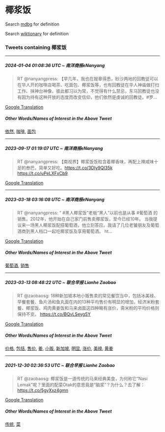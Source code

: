 # 椰浆饭

Search [mdbg](https://www.mdbg.net/chinese/dictionary?page=worddict&wdrst=0&wdqb=椰浆饭) for definition

Search [wiktionary](https://en.wiktionary.org/wiki/椰浆饭) for definition

### Tweets containing 椰浆饭

___
##### 2024-01-04 01:08:36 UTC ~ 南洋商报eNanyang
> RT @nanyangpress: 【早几年，我也在报章得悉，砂沙两地的回教徒可以在华人开的咖啡店喝茶、吃面包、椰浆饭等，也有回教徒在华人神庙做打扫工作、抹神台神像，彼此都习以为常，不觉得有什么禁忌，东马回教徒也没有因为持有这种开放的态度而改变信仰，他们依然是虔诚的回教徒。#罗…

[Google Translation](https://translate.google.com/?hi=en&tab=TT&sl=zh-CN&tl=en&op=translate&text=RT+%40nanyangpress%3A+%E3%80%90%E6%97%A9%E5%87%A0%E5%B9%B4%EF%BC%8C%E6%88%91%E4%B9%9F%E5%9C%A8%E6%8A%A5%E7%AB%A0%E5%BE%97%E6%82%89%EF%BC%8C%E7%A0%82%E6%B2%99%E4%B8%A4%E5%9C%B0%E7%9A%84%E5%9B%9E%E6%95%99%E5%BE%92%E5%8F%AF%E4%BB%A5%E5%9C%A8%E5%8D%8E%E4%BA%BA%E5%BC%80%E7%9A%84%E5%92%96%E5%95%A1%E5%BA%97%E5%96%9D%E8%8C%B6%E3%80%81%E5%90%83%E9%9D%A2%E5%8C%85%E3%80%81%E6%A4%B0%E6%B5%86%E9%A5%AD%E7%AD%89%EF%BC%8C%E4%B9%9F%E6%9C%89%E5%9B%9E%E6%95%99%E5%BE%92%E5%9C%A8%E5%8D%8E%E4%BA%BA%E7%A5%9E%E5%BA%99%E5%81%9A%E6%89%93%E6%89%AB%E5%B7%A5%E4%BD%9C%E3%80%81%E6%8A%B9%E7%A5%9E%E5%8F%B0%E7%A5%9E%E5%83%8F%EF%BC%8C%E5%BD%BC%E6%AD%A4%E9%83%BD%E4%B9%A0%E4%BB%A5%E4%B8%BA%E5%B8%B8%EF%BC%8C%E4%B8%8D%E8%A7%89%E5%BE%97%E6%9C%89%E4%BB%80%E4%B9%88%E7%A6%81%E5%BF%8C%EF%BC%8C%E4%B8%9C%E9%A9%AC%E5%9B%9E%E6%95%99%E5%BE%92%E4%B9%9F%E6%B2%A1%E6%9C%89%E5%9B%A0%E4%B8%BA%E6%8C%81%E6%9C%89%E8%BF%99%E7%A7%8D%E5%BC%80%E6%94%BE%E7%9A%84%E6%80%81%E5%BA%A6%E8%80%8C%E6%94%B9%E5%8F%98%E4%BF%A1%E4%BB%B0%EF%BC%8C%E4%BB%96%E4%BB%AC%E4%BE%9D%E7%84%B6%E6%98%AF%E8%99%94%E8%AF%9A%E7%9A%84%E5%9B%9E%E6%95%99%E5%BE%92%E3%80%82%23%E7%BD%97%E2%80%A6)
##### Other Words/Names of Interest in the Above Tweet
[依然](依然.md), [咖啡](咖啡.md), [面包](面包.md)
___
##### 2023-09-17 01:19:07 UTC ~ 南洋商报eNanyang
> RT @nanyangpress: 【南视界】椰浆饭饭粒含着椰香味，再配上辣咸味十足的叁巴，简单又好吃。https://t.co/3DIy9QI35k https://t.co/uPeLXFxCb9

[Google Translation](https://translate.google.com/?hi=en&tab=TT&sl=zh-CN&tl=en&op=translate&text=RT+%40nanyangpress%3A+%E3%80%90%E5%8D%97%E8%A7%86%E7%95%8C%E3%80%91%E6%A4%B0%E6%B5%86%E9%A5%AD%E9%A5%AD%E7%B2%92%E5%90%AB%E7%9D%80%E6%A4%B0%E9%A6%99%E5%91%B3%EF%BC%8C%E5%86%8D%E9%85%8D%E4%B8%8A%E8%BE%A3%E5%92%B8%E5%91%B3%E5%8D%81%E8%B6%B3%E7%9A%84%E5%8F%81%E5%B7%B4%EF%BC%8C%E7%AE%80%E5%8D%95%E5%8F%88%E5%A5%BD%E5%90%83%E3%80%82https%3A%2F%2Ft.co%2F3DIy9QI35k+https%3A%2F%2Ft.co%2FuPeLXFxCb9)
___
##### 2023-03-18 03:16:08 UTC ~ 南洋商报eNanyang
> RT @nanyangpress: “ #黑人椰浆饭”老板“黑人”以前也是从事 #葡萄酒 的销售。2012年，他开始在自己家门前售卖椰浆饭，至今已经10年。 当我提议来一场黑人椰浆饭配搭葡萄酒，他立刻答应。我请了几位老饕朋友及葡萄酒商到黑人档口一起吃椰浆饭及享用葡萄酒。  ht…

[Google Translation](https://translate.google.com/?hi=en&tab=TT&sl=zh-CN&tl=en&op=translate&text=RT+%40nanyangpress%3A+%E2%80%9C+%23%E9%BB%91%E4%BA%BA%E6%A4%B0%E6%B5%86%E9%A5%AD%E2%80%9D%E8%80%81%E6%9D%BF%E2%80%9C%E9%BB%91%E4%BA%BA%E2%80%9D%E4%BB%A5%E5%89%8D%E4%B9%9F%E6%98%AF%E4%BB%8E%E4%BA%8B+%23%E8%91%A1%E8%90%84%E9%85%92+%E7%9A%84%E9%94%80%E5%94%AE%E3%80%822012%E5%B9%B4%EF%BC%8C%E4%BB%96%E5%BC%80%E5%A7%8B%E5%9C%A8%E8%87%AA%E5%B7%B1%E5%AE%B6%E9%97%A8%E5%89%8D%E5%94%AE%E5%8D%96%E6%A4%B0%E6%B5%86%E9%A5%AD%EF%BC%8C%E8%87%B3%E4%BB%8A%E5%B7%B2%E7%BB%8F10%E5%B9%B4%E3%80%82+%E5%BD%93%E6%88%91%E6%8F%90%E8%AE%AE%E6%9D%A5%E4%B8%80%E5%9C%BA%E9%BB%91%E4%BA%BA%E6%A4%B0%E6%B5%86%E9%A5%AD%E9%85%8D%E6%90%AD%E8%91%A1%E8%90%84%E9%85%92%EF%BC%8C%E4%BB%96%E7%AB%8B%E5%88%BB%E7%AD%94%E5%BA%94%E3%80%82%E6%88%91%E8%AF%B7%E4%BA%86%E5%87%A0%E4%BD%8D%E8%80%81%E9%A5%95%E6%9C%8B%E5%8F%8B%E5%8F%8A%E8%91%A1%E8%90%84%E9%85%92%E5%95%86%E5%88%B0%E9%BB%91%E4%BA%BA%E6%A1%A3%E5%8F%A3%E4%B8%80%E8%B5%B7%E5%90%83%E6%A4%B0%E6%B5%86%E9%A5%AD%E5%8F%8A%E4%BA%AB%E7%94%A8%E8%91%A1%E8%90%84%E9%85%92%E3%80%82++ht%E2%80%A6)
##### Other Words/Names of Interest in the Above Tweet
[葡萄酒](葡萄酒.md), [销售](销售.md)
___
##### 2023-03-13 08:48:22 UTC ~ 联合早报 Lianhe Zaobao
> RT @zaobaosg: 18种新加坡本地小贩售卖的常见餐饮当中，包括冰美禄、早餐套餐、鱼片汤和鱼丸面在内的13种平均售价有明显的增加，经济米粉套餐、椰浆饭、鸡肉黄姜饭和马来卤面这四种略有涨价，斋米粉的平均价格则保持不变。 https://t.co/BQvLSeygSY

[Google Translation](https://translate.google.com/?hi=en&tab=TT&sl=zh-CN&tl=en&op=translate&text=RT+%40zaobaosg%3A+18%E7%A7%8D%E6%96%B0%E5%8A%A0%E5%9D%A1%E6%9C%AC%E5%9C%B0%E5%B0%8F%E8%B4%A9%E5%94%AE%E5%8D%96%E7%9A%84%E5%B8%B8%E8%A7%81%E9%A4%90%E9%A5%AE%E5%BD%93%E4%B8%AD%EF%BC%8C%E5%8C%85%E6%8B%AC%E5%86%B0%E7%BE%8E%E7%A6%84%E3%80%81%E6%97%A9%E9%A4%90%E5%A5%97%E9%A4%90%E3%80%81%E9%B1%BC%E7%89%87%E6%B1%A4%E5%92%8C%E9%B1%BC%E4%B8%B8%E9%9D%A2%E5%9C%A8%E5%86%85%E7%9A%8413%E7%A7%8D%E5%B9%B3%E5%9D%87%E5%94%AE%E4%BB%B7%E6%9C%89%E6%98%8E%E6%98%BE%E7%9A%84%E5%A2%9E%E5%8A%A0%EF%BC%8C%E7%BB%8F%E6%B5%8E%E7%B1%B3%E7%B2%89%E5%A5%97%E9%A4%90%E3%80%81%E6%A4%B0%E6%B5%86%E9%A5%AD%E3%80%81%E9%B8%A1%E8%82%89%E9%BB%84%E5%A7%9C%E9%A5%AD%E5%92%8C%E9%A9%AC%E6%9D%A5%E5%8D%A4%E9%9D%A2%E8%BF%99%E5%9B%9B%E7%A7%8D%E7%95%A5%E6%9C%89%E6%B6%A8%E4%BB%B7%EF%BC%8C%E6%96%8B%E7%B1%B3%E7%B2%89%E7%9A%84%E5%B9%B3%E5%9D%87%E4%BB%B7%E6%A0%BC%E5%88%99%E4%BF%9D%E6%8C%81%E4%B8%8D%E5%8F%98%E3%80%82+https%3A%2F%2Ft.co%2FBQvLSeygSY)
##### Other Words/Names of Interest in the Above Tweet
[价格](价格.md), [包括](包括.md), [售价](售价.md), [姜](姜.md), [小贩](小贩.md), [新加坡](新加坡.md), [明显](明显.md), [涨价](涨价.md), [美禄](美禄.md), [黄姜](黄姜.md)
___
##### 2021-12-30 02:36:53 UTC ~ 联合早报 Lianhe Zaobao
> RT @zaobaosg: 椰浆饭是一道传统的马来经典美食，为何称它“Nasi Lemak”呢？里面的配菜Otak的意思竟是“脑浆”？为什么？去了解：https://t.co/5gyXxz4gmn

[Google Translation](https://translate.google.com/?hi=en&tab=TT&sl=zh-CN&tl=en&op=translate&text=RT+%40zaobaosg%3A+%E6%A4%B0%E6%B5%86%E9%A5%AD%E6%98%AF%E4%B8%80%E9%81%93%E4%BC%A0%E7%BB%9F%E7%9A%84%E9%A9%AC%E6%9D%A5%E7%BB%8F%E5%85%B8%E7%BE%8E%E9%A3%9F%EF%BC%8C%E4%B8%BA%E4%BD%95%E7%A7%B0%E5%AE%83%E2%80%9CNasi+Lemak%E2%80%9D%E5%91%A2%EF%BC%9F%E9%87%8C%E9%9D%A2%E7%9A%84%E9%85%8D%E8%8F%9COtak%E7%9A%84%E6%84%8F%E6%80%9D%E7%AB%9F%E6%98%AF%E2%80%9C%E8%84%91%E6%B5%86%E2%80%9D%EF%BC%9F%E4%B8%BA%E4%BB%80%E4%B9%88%EF%BC%9F%E5%8E%BB%E4%BA%86%E8%A7%A3%EF%BC%9Ahttps%3A%2F%2Ft.co%2F5gyXxz4gmn)
##### Other Words/Names of Interest in the Above Tweet
[传统](传统.md), [菜](菜.md)
